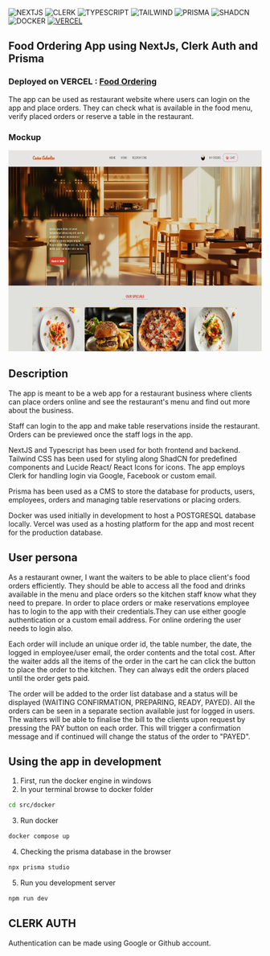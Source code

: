 ![NEXTJS](https://img.shields.io/badge/next.js-000000?style=for-the-badge&logo=nextdotjs&logoColor=white)
![CLERK](https://img.shields.io/badge/clerk%20auth-black?style=for-the-badge&logo=clerk)
![TYPESCRIPT](https://img.shields.io/badge/Typescript-black?style=for-the-badge&logo=typescript)
![TAILWIND](https://img.shields.io/badge/tailwind-black?style=for-the-badge&logo=tailwindcss)
![PRISMA](https://img.shields.io/badge/prisma-black?style=for-the-badge&logo=prisma)
![SHADCN](https://img.shields.io/badge/shadcn-black?style=for-the-badge&logo=shadcn)
![DOCKER](https://img.shields.io/badge/docker-black?style=for-the-badge&logo=docker)
[![VERCEL](https://img.shields.io/badge/vercel-black?style=for-the-badge&logo=vercel&logoColor=white)](https://food-ordering-ten.vercel.app)

## Food Ordering App using NextJs, Clerk Auth and Prisma

### **Deployed on VERCEL** : [Food Ordering](https://food-ordering-ten.vercel.app)

The app can be used as restaurant website where users can login on the app and place orders. They can check what is available in the food menu, verify placed orders or reserve a table in the restaurant. 

### Mockup

<img src="./public/preview-CA.png" alt="app preview" width="700" height="400"/>

## Description

The app is meant to be a web app for a restaurant business where clients can place orders online and see the restaurant's menu and find out more about the business.

Staff can login to the app and make table reservations inside the restaurant. Orders can be previewed once the staff logs in the app.

NextJS and Typescript has been used for both frontend and backend. Tailwind CSS has been used for styling along ShadCN for predefined components and Lucide React/ React Icons for icons. The app employs Clerk for handling login via Google, Facebook or custom email.

Prisma has been used as a CMS to store the database for products, users, employees, orders and managing table reservations or placing orders.

Docker was used initially in development to host a POSTGRESQL database locally. Vercel was used as a hosting platform for the app and most recent for the production database.

## User persona

As a restaurant owner, I want the waiters to be able to place client's food orders efficiently.
They should be able to access all the food and drinks available in the menu and place orders so the kitchen staff know what they need to prepare.
In order to place orders or make reservations employee has to login to the app with their credentials.They can use either google authentication or a custom email address. For online ordering the user needs to login also.

Each order will include an unique order id, the table number, the date, the logged in employee/user email, the order contents and the total cost.
After the waiter adds all the items of the order in the cart he can click the button to place the order to the kitchen. They can always edit the orders placed until the order gets paid.

The order will be added to the order list database and a status will be displayed (WAITING CONFIRMATION, PREPARING, READY, PAYED).
All the orders can be seen in a separate section available just for logged in users.
The waiters will be able to finalise the bill to the clients upon request by pressing the PAY button on each order. This will trigger a confirmation message and if continued will change the status of the order to "PAYED".

## Using the app in development

1. First, run the docker engine in windows
2. In your terminal browse to docker folder

```bash
cd src/docker
```

3. Run docker

```bash
docker compose up
```

4. Checking the prisma database in the browser

```bash
npx prisma studio
```

5. Run you development server

```bash
npm run dev
```

## CLERK AUTH

Authentication can be made using Google or Github account.
